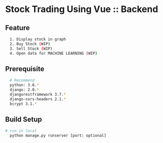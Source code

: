 # Stock Trading Using Vue :: Backend


## Feature

``` bash
  1. Display stock in graph
  2. Buy Stock (WIP)
  3. Sell Stock (WIP)
  4. Open data for MACHINE LEARNING (WIP)
```

## Prerequisite

``` bash
  # Recommend
  python: 3.6.*  
  django: 2.0.*
  djangorestframework 3.7.*  
  django-cors-headers 2.1.*  
  bcrypt 3.1.*
```

## Build Setup

``` bash
# run in local
  python manage.py runserver [port: optional]
```
